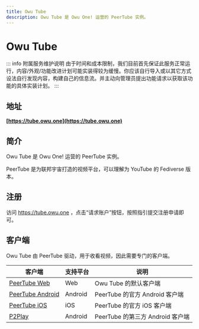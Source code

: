 ```yaml
---
title: Owu Tube
description: Owu Tube 是 Owu One! 运营的 PeerTube 实例。
---
```


# Owu Tube

::: info 附属服务维护说明
由于时间和成本限制，我们目前首先保证此服务正常运行，内容/外观/功能改进计划可能实装得较为缓慢。你应该自行导入或以其它方式设法自行发现内容，构建自己的信息流。并主动向管理员提出功能请求以获取该功能的具体实装计划。
:::

## 地址

**[https://tube.owu.one](https://tube.owu.one)**

## 简介

Owu Tube 是 Owu One! 运营的 PeerTube 实例。

PeerTube 是为联邦宇宙打造的视频平台，可以理解为 YouTube 的 Fediverse 版本。

## 注册

访问 https://tube.owu.one ，点击“请求账户”按钮，按照指引提交注册申请即可。

## 客户端

Owu Tube 由 PeerTube 驱动，用于收看视频，因此需要专门的客户端。

| 客户端 | 支持平台 | 说明 |
| --- | --- | --- |
| [PeerTube Web](https://tube.owu.one) | Web | Owu Tube 的默认客户端 |
| [PeerTube Android](https://play.google.com/store/apps/details?id=org.framasoft.peertube) | Android | PeerTube 的官方 Android 客户端 |
| [PeerTube iOS](https://apps.apple.com/us/app/peertube/id6737834858) | iOS | PeerTube 的官方 iOS 客户端 |
| [P2Play](https://gitlab.com/agosto182/p2play) | Android | PeerTube 的第三方 Android 客户端 |
